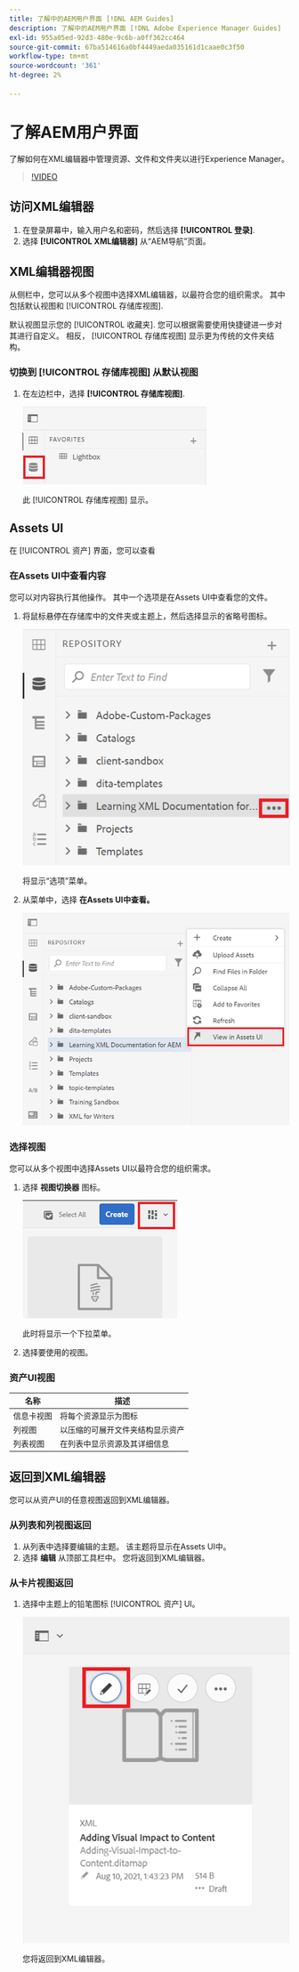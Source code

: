 ```yaml
---
title: 了解中的AEM用户界面 [!DNL AEM Guides]
description: 了解中的AEM用户界面 [!DNL Adobe Experience Manager Guides]
exl-id: 955a05ed-92d3-480e-9c6b-a0ff362cc464
source-git-commit: 67ba514616a0bf4449aeda035161d1caae0c3f50
workflow-type: tm+mt
source-wordcount: '361'
ht-degree: 2%

---
```


# 了解AEM用户界面

了解如何在XML编辑器中管理资源、文件和文件夹以进行Experience Manager。

>[!VIDEO](https://video.tv.adobe.com/v/336659?quality=12&learn=on)

## 访问XML编辑器

1. 在登录屏幕中，输入用户名和密码，然后选择 **[!UICONTROL 登录]**.
1. 选择 **[!UICONTROL XML编辑器]** 从“AEM导航”页面。

## XML编辑器视图

从侧栏中，您可以从多个视图中选择XML编辑器，以最符合您的组织需求。 其中包括默认视图和 [!UICONTROL 存储库视图].

默认视图显示您的 [!UICONTROL 收藏夹]. 您可以根据需要使用快捷键进一步对其进行自定义。 相反， [!UICONTROL 存储库视图] 显示更为传统的文件夹结构。

### 切换到 [!UICONTROL 存储库视图] 从默认视图

1. 在左边栏中，选择 **[!UICONTROL 存储库视图]**.

   ![“存储库”图标](images/common/repository-icon.png)

   此 [!UICONTROL 存储库视图] 显示。

## Assets UI

在 [!UICONTROL 资产] 界面，您可以查看

### 在Assets UI中查看内容

您可以对内容执行其他操作。 其中一个选项是在Assets UI中查看您的文件。

1. 将鼠标悬停在存储库中的文件夹或主题上，然后选择显示的省略号图标。

   ![省略号图标](images/lesson-2/options-menu-with-markings.png)

   将显示“选项”菜单。

1. 从菜单中，选择 **在Assets UI中查看。**

   ![在Assets UI中查看](images/lesson-2/assets-ui.png)


### 选择视图

您可以从多个视图中选择Assets UI以最符合您的组织需求。

1. 选择 **视图切换器** 图标。

   ![视图切换器图标](images/lesson-2/view-switcher.png)

   此时将显示一个下拉菜单。

1. 选择要使用的视图。

### 资产UI视图

| 名称 | 描述 |
| --- | --- |
| 信息卡视图 | 将每个资源显示为图标 |
| 列视图 | 以压缩的可展开文件夹结构显示资产 |
| 列表视图 | 在列表中显示资源及其详细信息 |

## 返回到XML编辑器

您可以从资产UI的任意视图返回到XML编辑器。

### 从列表和列视图返回

1. 从列表中选择要编辑的主题。
该主题将显示在Assets UI中。
1. 选择 **编辑** 从顶部工具栏中。
您将返回到XML编辑器。

### 从卡片视图返回

1. 选择中主题上的铅笔图标 [!UICONTROL 资产] UI。

   ![铅笔图标](images/lesson-2/return-card-view.png)

   您将返回到XML编辑器。
